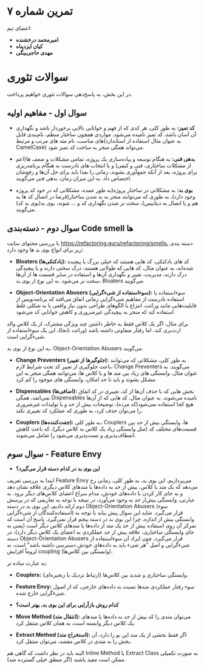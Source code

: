 # تمرین شماره ۷

اعضای تیم:

- **امیرمحمد درخشنده**
- **کیان ایزدپناه**
- **مهدی حاجی‌بیگی**

# سوالات تئوری

در این بخش، به پاسخ‌دهی سوالات تئوری خواهیم پرداخت.

## سوال اول - مفاهیم اولیه

- **کد تمیز:** به طور کلی، هر کدی که از فهم و خوانایی بالایی برخوردار باشد و نگهداری آن آسان باشد، کد تمیز نامیده می‌شود. مواردی همچون ساختار منظم، نام‌بندی فایل های مناسب، نام متد های مرتب و مرتبط(به عنوان مثال استفاده از استاندارد CamelCase) می‌تواند همگی منجر به ساخت کد تمیز شود.

- **بدهی فنی:** به هنگام توسعه و پیاده‌سازی یک پروژه، تمامی مشکلات و ضعف ها(اعم از مشکلات ساختاری، فنی و کیفی) و یا انتخاب های نادرست به هنگام برنامه‌ریزی برای پروژه، بعد از آنکه جمع‌آوری بشوند، زمانی را بعدا باید برای حل آن‌ها و رفع‌شان اختصاص داد. به این میزان زمان، بدهی فنی می‌گویند.

- **بوی بد:** به مشکلاتی در ساختار پروژه(به طور عمده، مشکلاتی که در خود کد پروژه وجود دارد)، به طوری که می‌توانند منجر به بد شدن ساختار(فرضا در اتصال کد ها به هم و یا اتصال به دیتابیس)، سخت تر شدن نگهداری کد و ... شوند، بوی بد(بوی بد کد) می‌گویند.

## سوال دوم - دسته‌بندی Code smell ها

با بررسی محتوای سایت https://refactoring.guru/refactoring/smells، دسته بندی زیر برای انواع بوی بد ها وجود دارد:

- **Bloaters (بادکنکی‌ها):** کد های بادکنکی، کد هایی هستند که خیلی بزرگ یا پیچیده شده‌اند، به عنوان مثال، کد هایی که طولانی هستند، درک سختی دارند و یا پیچیدگی درک دارند، مدیریت، تغییر و نگهداری آن‌ها و استفاده در سایر قسمت ها از آن‌ها سخت تر می‌شود. به این نوع از بوی بد، Bloaters می‌گویند.

- **Object-Orientation Abusers (سوءاستفاده از شیءگرایی):** سوءاستفاده یا استفاده نادرست از مفاهیم شیءگرایی زمانی اتفاق می‌افتد که برنامه‌نویس از قابلیت‌هایی مانند وراثت، انتزاع یا الگوهای طراحی بدون نیاز واقعی یا به شکلی غلط استفاده کند که منجر به پیچیدگی غیرضروری و کاهش خوانایی کد می‌شود.

برای مثال، اگر یک کلاس فقط به خاطر داشتن چند ویژگی مشترک، از یک کلاس والد ارث‌بری کند، اما رفتار متفاوتی داشته باشد (وراثت نابجا)، این یک سوءاستفاده از شیءگرایی است.

به این نوع از بوی بد، Object-Orientation Abusers می‌گویند.

- **Change Preventers (جلوگیرها از تغییر):** به طور کلی، مشکلاتی که می‌توانند باعث جلوگیری از تغییر کد تحت شرایط لازم، Change Preventers می‌گویند. به عنوان مثال، وابستگی های زیاد بین متد ها و یا کلاس ها، می‌توانند همگی منجر به این مشکل بشوند و باید تا حد امکان، وابستگی های موجود را کم کرد.

- **Dispensables (اضافی‌ها):** بخش هایی که با حذف آن‌ها از کد، تغییری در کد اتفاق نمی‌اتفد، همگی Dispensables نامیده می‌شوند. به عنوان مثال، کد هایی که از آن‌ها هیچ کجا استفاده نمی‌شود(کد مرده)، توضیحات بیش از حد و یا تولیدات غیرضروری را می‌توان حذف کرد، به طوری که عملکرد کد تغییری نکند.

- **Couplers (جفت‌کننده‌ها):** به طور کلی، Couplers ها، وابستگی بیش از حد بین قسمت‌های مختلف کد (مثل وابستگی زیاد یک کلاس به کلاس دیگر)، که باعث کاهش انعطاف‌پذیری و تست‌پذیری می‌شود را شامل می‌شوند.

## سوال سوم - Feature Envy

- **این بوی بد در کدام دسته قرار می‌گیرد؟**

ابتدا به بررسی تعریف Feature Envy می‌پردازیم. این بوی بد، به طور کلی، زمانی رخ می‌دهد که یک متد یا کلاس، بیش از حد به داده‌ها یا متدهای کلاس دیگری علاقه نشان دهد و به جای کار کردن با داده‌های خودش، مدام سراغ اعضای کلاس‌های دیگر برود. به عبارتی، وابستگی بیش‌از حد به وجود می‌آورد، در نتیجه با توجه به تعاریفی که در پرسش دوم ارائه دادیم، این بوی بد در دسته Object-Orientation Abusers (سوء استفاده‌کنندگان از شیءگرایی) قرار می‌گیرد. شاید این سوال پیش بیاید با توجه به وابستگی بیش از اندازه، چرا این بوی بد در دسته پنجم قرار نمی‌گیرد. پاسخ آن است که تمرکز آن روی استفاده بیش از حد یک متد از داده‌ها یا متدهای کلاس دیگر است (یعنی به جای وابستگی ساختاری، علاقه بیش از حد عملکردی به اعضای یک کلاس دیگر دارد)، در دسته Object-Orientation Abusers قرار می‌گیرد، چون ایراد آن سوءاستفاده از شیءگرایی و اصل “هر شیء باید به داده‌های خودش دسترسی داشته باشد” است، نه لزوماً افزایش coupling (وابستگی بین کلاس‌ها).

به عبارت ساده تر:

- **Couplers:** وابستگی ساختاری و شدید بین کلاس‌ها (ارتباط نزدیک یا زنجیره‌ای).

- **Feature Envy:** سوء رفتار عملکردی متدها نسبت به داده‌های خارجی، که از اصول شیءگرایی خارج شده.

- **کدام روش بازآرایی برای این بوی بد، بهتر است؟**

- **Move Method (انتقال متد):** می‌توان متدی را که بیش از حد به داده‌ها یا متدهای یک کلاس دیگر وابسته است، به همان کلاس منتقل کرد.

- **Extract Method (استخراج متد):** اگر فقط بخشی از یک متد این بو را دارد، آن بخش را به متدی در کلاس مقصد، می‌توان منتقل کرد.

البته باید در نظر داشت که گاهی هم Inline Method یا Extract Class به صورت تکمیلی ممکن است مفید باشند (اگر منطق خیلی گسترده شد).
